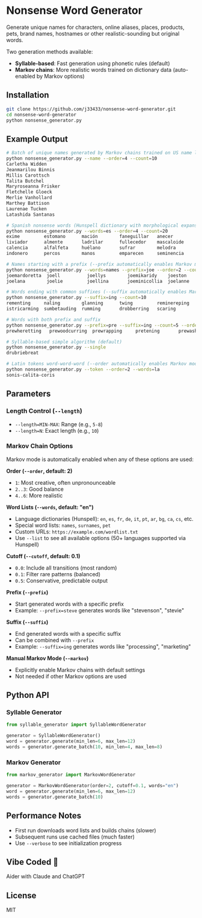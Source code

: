 # Nonsense Word Generator

Generate unique names for characters, online aliases, places, products, pets, brand names, hostnames or other realistic-sounding but original words.

Two generation methods available:
- **Syllable-based**: Fast generation using phonetic rules (default)
- **Markov chains**: More realistic words trained on dictionary data (auto-enabled by Markov options)

## Installation

```bash
git clone https://github.com/j33433/nonsense-word-generator.git
cd nonsense-word-generator
python nonsense_generator.py
```

## Example Output

<!-- BEGIN_EXAMPLES -->
```bash
# Batch of unique names generated by Markov chains trained on US name lists
python nonsense_generator.py --name --order=4 --count=10
Carletha Widden
Jeanmarilou Binnis
Millis Carottsch
Talita Butchel
Maryroseanna Frisker
Fletchelle Gloeck
Merlie Vanhollard
Marthey Battison
Laurenae Tucken
Latashida Santanas

# Spanish nonsense words (Hunspell dictionary with morphological expansion)
python nonsense_generator.py --words=es --order=4 --count=20
exime         estomano      mación        faneguillar   anecer      
liviador      almente       ladrilar      fullecedor    mascaloide  
calencia      alfalfeta     huélano       sufrar        melodra     
indonero      percos        manos         emparecen     seminencia  

# Names starting with a prefix (--prefix automatically enables Markov mode)
python nonsense_generator.py --words=names --prefix=joe --order=2 --count=10 --length=5-20
joemardoretta  joell          joellys        joemikaridy    joeston      
joelana        joelie         joellina       joeminicollia  joelanne     

# Words ending with common suffixes (--suffix automatically enables Markov mode)
python nonsense_generator.py --suffix=ing --count=10
rementing     naling        glanning      twing         reminereping
istricarming  sumbetauding  rumming       drobberring   scaring     

# Words with both prefix and suffix
python nonsense_generator.py --prefix=pre --suffix=ing --count=5 --order=4 --length=8-15
prewheretting   prewoodcurring  prewrapping     pretening       prewashinning 

# Syllable-based simple algorithm (default)
python nonsense_generator.py --single
drubriebreat

# Latin tokens word-word-word (--order automatically enables Markov mode)
python nonsense_generator.py --token --order=2 --words=la
sonis-calita-coris

```
<!-- END_EXAMPLES -->

## Parameters

### Length Control (`--length`)
- `--length=MIN-MAX`: Range (e.g., `5-8`)
- `--length=N`: Exact length (e.g., `10`)

### Markov Chain Options

Markov mode is automatically enabled when any of these options are used:

**Order (`--order`, default: 2)**
- `1`: Most creative, often unpronounceable
- `2..3`: Good balance
- `4..6`: More realistic

**Word Lists (`--words`, default: "en")**
- Language dictionaries (Hunspell): `en`, `es`, `fr`, `de`, `it`, `pt`, `ar`, `bg`, `ca`, `cs`, etc.
- Special word lists: `names`, `surnames`, `pet`
- Custom URLs: `https://example.com/wordlist.txt`
- Use `--list` to see all available options (50+ languages supported via Hunspell)

**Cutoff (`--cutoff`, default: 0.1)**
- `0.0`: Include all transitions (most random)
- `0.1`: Filter rare patterns (balanced)
- `0.5`: Conservative, predictable output

**Prefix (`--prefix`)**
- Start generated words with a specific prefix
- Example: `--prefix=steve` generates words like "stevenson", "stevie"

**Suffix (`--suffix`)**
- End generated words with a specific suffix
- Can be combined with `--prefix`
- Example: `--suffix=ing` generates words like "processing", "marketing"

**Manual Markov Mode (`--markov`)**
- Explicitly enable Markov chains with default settings
- Not needed if other Markov options are used

## Python API

### Syllable Generator
```python
from syllable_generator import SyllableWordGenerator

generator = SyllableWordGenerator()
word = generator.generate(min_len=6, max_len=12)
words = generator.generate_batch(10, min_len=4, max_len=8)
```

### Markov Generator
```python
from markov_generator import MarkovWordGenerator

generator = MarkovWordGenerator(order=2, cutoff=0.1, words="en")
word = generator.generate(min_len=6, max_len=12)
words = generator.generate_batch(10)
```

## Performance Notes
- First run downloads word lists and builds chains (slower)
- Subsequent runs use cached files (much faster)
- Use `--verbose` to see initialization progress

## Vibe Coded 🤖
Aider with Claude and ChatGPT

## License
MIT

